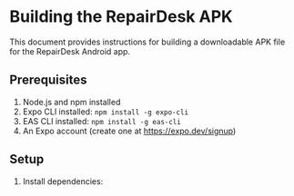 # Building the RepairDesk APK

This document provides instructions for building a downloadable APK file for the RepairDesk Android app.

## Prerequisites

1. Node.js and npm installed
2. Expo CLI installed: `npm install -g expo-cli`
3. EAS CLI installed: `npm install -g eas-cli`
4. An Expo account (create one at https://expo.dev/signup)

## Setup

1. Install dependencies:


